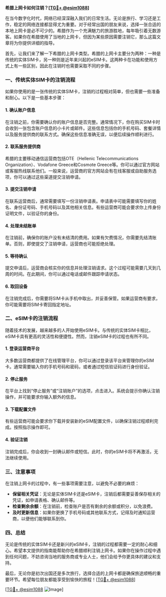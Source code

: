 **希腊上网卡如何注销？[[TG💪+ @esim1088](https://t.me/s/esim1088)]**

在当今数字化时代，网络已经深深融入我们的日常生活。无论是旅行、学习还是工作，稳定的网络连接都显得尤为重要。对于经常出国的朋友来说，选择一张合适的本地上网卡是必不可少的。希腊作为一个充满魅力的旅游胜地，每年吸引着无数游客。如果你在希腊使用了当地的上网卡，但因为某些原因需要注销它，那么这篇文章将为你提供详细的指导。

首先，让我们来了解一下希腊的上网卡类型。希腊的上网卡主要分为两种：一种是传统的实体SIM卡，另一种则是近年来兴起的eSIM卡。这两种卡在功能和使用方式上有一些区别，因此在注销时也需要采取不同的步骤。

### 一、传统实体SIM卡的注销流程

如果你使用的是一张传统的实体SIM卡，注销的过程相对简单，但也需要一些准备和耐心。以下是一些基本步骤：

#### 1. 确认账户信息
在注销之前，你需要确认你的账户信息是否完整。通常情况下，你在购买SIM卡时会收到一张包含账户信息的小卡片或邮件。这些信息包括你的手机号码、套餐详情以及服务提供商的联系方式。确保这些信息准确无误，以便后续操作顺利进行。

#### 2. 联系服务提供商
希腊的主要移动通信运营商包括OTE（Hellenic Telecommunications Organization）、Vodafone Greece和Cosmote Greece等。你可以通过官方网站或客服热线联系他们。一般来说，运营商的官方网站会有在线客服或自助服务选项，你可以通过这些渠道提交注销申请。

#### 3. 提交注销申请
在联系运营商后，通常需要填写一份注销申请表。申请表中可能需要填写你的姓名、身份证号码、手机号码以及其他相关信息。有些运营商可能会要求你上传身份证明文件，以验证你的身份。

#### 4. 处理未结账单
在注销前，确保你的账户没有未结清的费用。如果有欠费情况，你需要先结清账单。否则，即使提交了注销申请，运营商也可能拒绝处理。

#### 5. 等待确认
提交申请后，运营商会核实你的信息并处理注销请求。这个过程可能需要几天到几周的时间。在此期间，你可以通过电话或邮件跟踪申请状态。

#### 6. 取回设备
在注销完成后，你需要将SIM卡从手机中取出，并妥善保管。如果运营商有要求，你可能需要将SIM卡寄回指定地址。

### 二、eSIM卡的注销流程

随着技术的发展，越来越多的人开始使用eSIM卡。与传统的实体SIM卡相比，eSIM卡具有更高的灵活性和便捷性。然而，注销eSIM卡的过程也有所不同。

#### 1. 登录运营商平台
大多数运营商都提供了在线管理平台，你可以通过登录该平台来管理你的eSIM卡。通常需要输入你的手机号码和密码，或者通过短信验证码进行身份验证。

#### 2. 停止服务
在平台上找到“停止服务”或“注销账户”的选项，点击进入。系统会提示你确认注销操作，并可能要求你输入额外的信息。

#### 3. 下载配置文件
有些运营商可能会要求你下载并安装新的eSIM配置文件，以确保注销过程顺利完成。按照指示操作即可。

#### 4. 验证注销
注销完成后，你会收到一封确认邮件或短信。此时，你的eSIM卡将不再激活，无法继续使用。

### 三、注意事项

在注销上网卡的过程中，有一些事项需要注意，以避免不必要的麻烦：

- **保留相关凭证**：无论是实体SIM卡还是eSIM卡，注销后都需要妥善保存相关的凭证，如申请表格、确认邮件等。
- **检查剩余余额**：在注销前，检查账户是否有剩余的余额或积分，以免浪费。
- **及时更新信息**：如果你更换了手机号码或其他联系方式，记得及时通知运营商，以便他们能够联系到你。

### 四、总结

无论是传统的实体SIM卡还是新兴的eSIM卡，注销的过程都需要一定的耐心和细心。希望本文提供的指南能帮助你在希腊顺利注销上网卡。如果你在操作过程中遇到任何问题，不妨咨询当地的服务商或专业人士，他们会给予你更具体的建议和支持。

最后，无论你是初次出国还是多次旅行，选择合适的上网卡都是确保旅途顺畅的重要环节。希望每位朋友都能享受到愉快的旅程！[[TG💪+ @esim1088](https://t.me/s/esim1088)]

[[TG💪+ @esim1088](https://t.me/s/esim1088) ![Image](https://i.postimg.cc/4NQfJmqS/Snipaste-2025-05-13-00-14-12.png)]